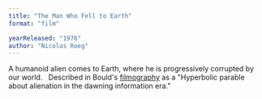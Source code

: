 ```yaml
---
title: "The Man Who Fell to Earth"
format: "film"

yearReleased: "1976"
author: "Nicolas Roeg"
---
```

A humanoid alien comes to Earth, where he is progressively  corrupted by our world.
 
Described in Bould's <a href="biblio.htm#Red Planets"> filmography</a> as a "Hyperbolic parable about alienation in the dawning  information era."